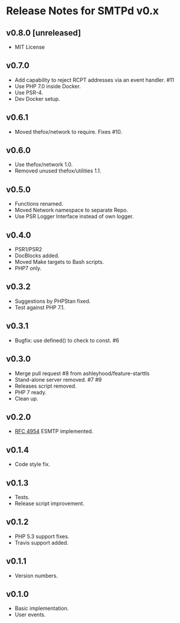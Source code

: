 # Release Notes for SMTPd v0.x

## v0.8.0 [unreleased]

- MIT License

## v0.7.0

- Add capability to reject RCPT addresses via an event handler. #11
- Use PHP 7.0 inside Docker.
- Use PSR-4.
- Dev Docker setup.

## v0.6.1

- Moved thefox/network to require. Fixes #10.

## v0.6.0

- Use thefox/network 1.0.
- Removed unused thefox/utilities 1.1.

## v0.5.0

- Functions renamed.
- Moved Network namespace to separate Repo.
- Use PSR Logger Interface instead of own logger.

## v0.4.0

- PSR1/PSR2
- DocBlocks added.
- Moved Make targets to Bash scripts.
- PHP7 only.

## v0.3.2

- Suggestions by PHPStan fixed.
- Test against PHP 7.1.

## v0.3.1

- Bugfix: use defined() to check to const. #6

## v0.3.0

- Merge pull request #8 from ashleyhood/feature-starttls
- Stand-alone server removed. #7 #9
- Releases script removed.
- PHP 7 ready.
- Clean up.

## v0.2.0

- [RFC 4954](https://tools.ietf.org/html/rfc4954) ESMTP implemented.

## v0.1.4

- Code style fix.

## v0.1.3

- Tests.
- Release script improvement.

## v0.1.2

- PHP 5.3 support fixes.
- Travis support added.

## v0.1.1

- Version numbers.

## v0.1.0

- Basic implementation.
- User events.

